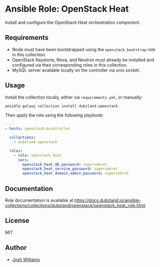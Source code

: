 # Ansible Role: OpenStack Heat

Install and configure the OpenStack Heat orchestration component.

## Requirements

- Node must have been bootstrapped using the `openstack_bootstrap` role in this
  collection.
- OpenStack Keystone, Nova, and Neutron must already be installed and configured
  via their corresponding roles in this collection.
- MySQL server available locally on the controller via unix socket.

## Usage

Install the collection locally, either via `requirements.yml`, or manually:

```bash
ansible-galaxy collection install dubzland.openstack
```

Then apply the role using the following playbook:

```yaml
---
- hosts: openstack:&controller

  collections:
    - dubzland.openstack

  roles:
    - role: openstack_heat
      vars:
        openstack_heat_db_password: supersekret
        openstack_heat_service_password: supersekret
        openstack_heat_domain_admin_password: supersekret
```

## Documentation

Role documentation is available at <https://docs.dubzland.io/ansible-collections/collections/dubzland/openstack/openstack_heat_role.html>.

## License

MIT

## Author

- [Josh Williams](https://dubzland.com)
